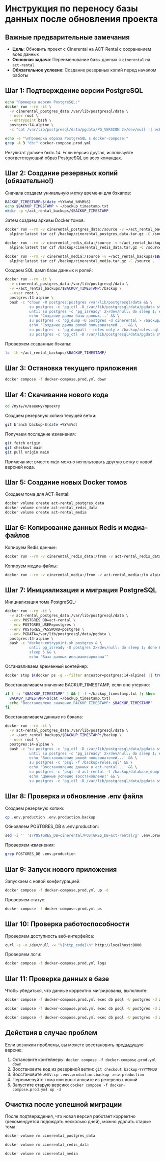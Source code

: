 # Инструкция по переносу базы данных после обновления проекта

## Важные предварительные замечания

- **Цель**: Обновить проект с Cinerental на ACT-Rental с сохранением всех данных
- **Основная задача**: Переименование базы данных с `cinerental` на `act-rental`
- **Обязательное условие**: Создание резервных копий перед началом работы

## Шаг 1: Подтверждение версии PostgreSQL

```bash
echo "Проверка версии PostgreSQL:"
docker run --rm -it \
  -v cinerental_postgres_data:/var/lib/postgresql/data \
  --user root \
  --entrypoint bash \
  postgres:14-alpine \
  -c "cat /var/lib/postgresql/data/pgdata/PG_VERSION 2>/dev/null || echo 'Файл PG_VERSION не найден'"

echo -e "\nПроверка образа PostgreSQL в docker-compose:"
grep -A 3 "db:" docker-compose.prod.yml
```

Результат должен быть `14`. Если версия другая, используйте соответствующий образ PostgreSQL во всех командах.

## Шаг 2: Создание резервных копий (обязательно!)

Сначала создаем уникальную метку времени для бэкапов:

```bash
BACKUP_TIMESTAMP=$(date +%Y%m%d_%H%M%S)
echo $BACKUP_TIMESTAMP > ~/backup_timestamp.txt
mkdir -p ~/act_rental_backups/$BACKUP_TIMESTAMP
```

Затем создаем архивы Docker томов:

```bash
docker run --rm -v cinerental_postgres_data:/source -v ~/act_rental_backups/$BACKUP_TIMESTAMP:/backup \
  alpine:latest tar czf /backup/cinerental_postgres_data.tar.gz -C /source .
```

```bash
docker run --rm -v cinerental_redis_data:/source -v ~/act_rental_backups/$BACKUP_TIMESTAMP:/backup \
  alpine:latest tar czf /backup/cinerental_redis_data.tar.gz -C /source .
```

```bash
docker run --rm -v cinerental_media:/source -v ~/act_rental_backups/$BACKUP_TIMESTAMP:/backup \
  alpine:latest tar czf /backup/cinerental_media.tar.gz -C /source .
```

Создаем SQL дамп базы данных и ролей:

```bash
docker run --rm -it \
  -v cinerental_postgres_data:/var/lib/postgresql/data \
  -v ~/act_rental_backups/$BACKUP_TIMESTAMP:/backup \
  --user root \
  postgres:14-alpine \
  bash -c "chown -R postgres:postgres /var/lib/postgresql/data && \
           su postgres -c 'pg_ctl -D /var/lib/postgresql/data/pgdata start' && \
           until su postgres -c 'pg_isready' 2>/dev/null; do sleep 1; done && \
           echo 'Создание дампа базы данных...' && \
           su postgres -c 'pg_dump -U postgres -d cinerental > /backup/database_dump.sql' && \
           echo 'Создание дампа ролей пользователей...' && \
           su postgres -c 'pg_dumpall --roles-only > /backup/roles.sql' && \
           su postgres -c 'pg_ctl -D /var/lib/postgresql/data/pgdata stop -m fast'"
```

Проверяем созданные бэкапы:

```bash
ls -lh ~/act_rental_backups/$BACKUP_TIMESTAMP/
```

## Шаг 3: Остановка текущего приложения

```bash
docker compose -f docker-compose.prod.yml down
```

## Шаг 4: Скачивание нового кода

```bash
cd /путь/к/вашему/проекту
```

Создаем резервную копию текущей ветки:

```bash
git branch backup-$(date +%Y%m%d)
```

Получаем последние изменения:

```bash
git fetch origin
git checkout main
git pull origin main
```

Примечание: вместо `main` можно использовать другую ветку с новой версией кода.

## Шаг 5: Создание новых Docker томов

Создаем тома для ACT-Rental:

```bash
docker volume create act-rental_postgres_data
docker volume create act-rental_redis_data
docker volume create act-rental_media
```

## Шаг 6: Копирование данных Redis и медиа-файлов

Копируем Redis данные:

```bash
docker run --rm -v cinerental_redis_data:/from -v act-rental_redis_data:/to alpine sh -c "cp -av /from/. /to/"
```

Копируем медиа-файлы:

```bash
docker run --rm -v cinerental_media:/from -v act-rental_media:/to alpine sh -c "cp -av /from/. /to/"
```

## Шаг 7: Инициализация и миграция PostgreSQL

Инициализация тома PostgreSQL:

```bash
docker run --rm -it \
  -v act-rental_postgres_data:/var/lib/postgresql/data \
  --env POSTGRES_DB=act-rental \
  --env POSTGRES_USER=postgres \
  --env POSTGRES_PASSWORD=postgres \
  --env PGDATA=/var/lib/postgresql/data/pgdata \
  postgres:14-alpine \
  bash -c "docker-entrypoint.sh postgres & \
           until pg_isready -U postgres 2>/dev/null; do sleep 1; done && \
           sleep 5 && \
           echo 'База данных инициализирована'"
```

Останавливаем временный контейнер:

```bash
docker stop $(docker ps -q --filter ancestor=postgres:14-alpine) || true
```

Восстанавливаем значение BACKUP_TIMESTAMP, если оно утеряно:

```bash
if [ -z "$BACKUP_TIMESTAMP" ] && [ -f ~/backup_timestamp.txt ]; then
  BACKUP_TIMESTAMP=$(cat ~/backup_timestamp.txt)
  echo "Восстановлено значение BACKUP_TIMESTAMP: $BACKUP_TIMESTAMP"
fi
```

Восстанавливаем данные из бэкапа:

```bash
docker run --rm -it \
  -v act-rental_postgres_data:/var/lib/postgresql/data \
  -v ~/act_rental_backups/$BACKUP_TIMESTAMP:/backup \
  --user root \
  postgres:14-alpine \
  bash -c "su postgres -c 'pg_ctl -D /var/lib/postgresql/data/pgdata start' && \
           until su postgres -c 'pg_isready' 2>/dev/null; do sleep 1; done && \
           echo 'Восстановление ролей пользователей...' && \
           su postgres -c 'psql -f /backup/roles.sql' && \
           echo 'Восстановление данных в act-rental...' && \
           su postgres -c 'psql -d act-rental -f /backup/database_dump.sql' && \
           echo 'Данные успешно восстановлены!' && \
           su postgres -c 'pg_ctl -D /var/lib/postgresql/data/pgdata stop -m fast'"
```

## Шаг 8: Проверка и обновление .env файла

Создаем резервную копию:

```bash
cp .env.production .env.production.backup
```

Обновляем POSTGRES_DB в .env.production:

```bash
sed -i '' 's/POSTGRES_DB=cinerental/POSTGRES_DB=act-rental/g' .env.production
```

Проверяем изменения:

```bash
grep POSTGRES_DB .env.production
```

## Шаг 9: Запуск нового приложения

Запускаем с новой конфигурацией:

```bash
docker compose -f docker-compose.prod.yml up -d
```

Проверяем статус:

```bash
docker compose -f docker-compose.prod.yml ps
```

## Шаг 10: Проверка работоспособности

Проверяем доступность веб-интерфейса:

```bash
curl -s -o /dev/null -w "%{http_code}\n" http://localhost:8000
```
Проверяем логи:

```bash
docker compose -f docker-compose.prod.yml logs
```

## Шаг 11: Проверка данных в базе

Чтобы убедиться, что данные корректно мигрированы, выполните:

```bash
docker compose -f docker-compose.prod.yml exec db psql -U postgres -d act-rental -c "SELECT COUNT(*) FROM users;"
```

```bash
docker compose -f docker-compose.prod.yml exec db psql -U postgres -d act-rental -c "SELECT COUNT(*) FROM equipment;"
```

```bash
docker compose -f docker-compose.prod.yml exec db psql -U postgres -d act-rental -c "SELECT COUNT(*) FROM clients;"
```

## Действия в случае проблем

Если возникли проблемы, вы можете восстановить предыдущую версию:

1. Остановите контейнеры: `docker compose -f docker-compose.prod.yml down`
2. Восстановите код из резервной ветки: `git checkout backup-YYYYMMDD`
3. Восстановите .env: `cp .env.production.backup .env.production`
4. Переименуйте тома или восстановите из резервных копий
5. Запустите старую версию: `docker compose -f docker-compose.prod.yml up -d`

## Очистка после успешной миграции

После подтверждения, что новая версия работает корректно (рекомендуется подождать несколько дней), можно удалить старые тома:

```bash
docker volume rm cinerental_postgres_data
```

```bash
docker volume rm cinerental_redis_data
```

```bash
docker volume rm cinerental_media
```

